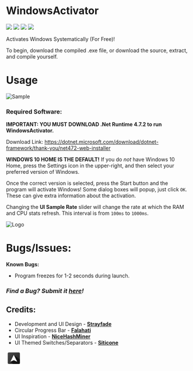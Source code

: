 # WindowsActivator
![](https://img.shields.io/github/v/release/Strayfade/WindowsActivator)
![](https://img.shields.io/github/license/Strayfade/WindowsActivator)
![](https://img.shields.io/github/issues/Strayfade/WindowsActivator)
![](https://img.shields.io/github/downloads/Strayfade/WindowsActivator/total)

Activates Windows Systematically (For Free)!

To begin, download the compiled .exe file, or download the source, extract, and compile yourself.
# Usage

![Sample](https://i.imgur.com/CgcAgVe.png)
### Required Software:
**IMPORTANT: YOU MUST DOWNLOAD .Net Runtime 4.7.2 to run WindowsActivator.**

Download Link: https://dotnet.microsoft.com/download/dotnet-framework/thank-you/net472-web-installer

**WINDOWS 10 HOME IS THE DEFAULT!** If you do *not* have Windows 10 Home, press the Settings icon in the upper-right, and then select your preferred version of Windows.

Once the correct version is selected, press the Start button and the program will activate Windows! Some dialog boxes will popup, just click `OK`. These can give extra information about the activation.

Changing the **UI Sample Rate** slider will change the rate at which the RAM and CPU stats refresh. This interval is from `100ms` to `1000ms`.

![Logo](https://i.imgur.com/UNtfrrT.png)

# Bugs/Issues:

**Known Bugs:**
 - Program freezes for 1-2 seconds during launch.
 
 
### *Find a Bug? Submit it [here](https://github.com/Strayfade/WindowsActivator/issues/new)!*
## Credits:
 - Development and UI Design - **[Strayfade](https://github.com/Strayfade)**
 - Circular Progress Bar - **[Falahati](https://github.com/falahati/CircularProgressBar)**
 - UI Inspiration - **[NiceHashMiner](https://github.com/nicehash/NiceHashMiner)**
 - UI Themed Switches/Separators - **[Siticone](https://siticoneframework.com)**
 
<img src="WindowsActivator/WindowsActivator/Resources/app.png" width="42" alt="Icon"> 

